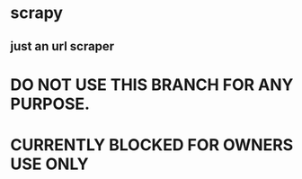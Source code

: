 # scrapy

just an url scraper
------------

# DO NOT USE THIS BRANCH FOR ANY PURPOSE.
# CURRENTLY BLOCKED FOR OWNERS USE ONLY
